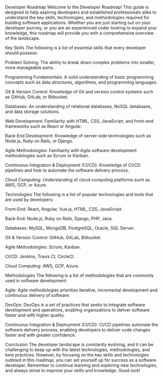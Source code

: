 Developer Roadmap
Welcome to the Developer Roadmap! This guide is designed to help aspiring developers and established professionals alike to understand the key skills, technologies, and methodologies required for building software applications. Whether you are just starting out on your developer journey, or you are an experienced coder looking to expand your knowledge, this roadmap will provide you with a comprehensive overview of the landscape.

Key Skills
The following is a list of essential skills that every developer should possess:

Problem Solving: The ability to break down complex problems into smaller, more manageable parts.

Programming Fundamentals: A solid understanding of basic programming concepts such as data structures, algorithms, and programming languages.

Git & Version Control: Knowledge of Git and version control systems such as GitHub, GitLab, or Bitbucket.

Databases: An understanding of relational databases, NoSQL databases, and data storage solutions.

Web Development: Familiarity with HTML, CSS, JavaScript, and front-end frameworks such as React or Angular.

Back-End Development: Knowledge of server-side technologies such as Node.js, Ruby on Rails, or Django.

Agile Methodologies: Familiarity with Agile software development methodologies such as Scrum or Kanban.

Continuous Integration & Deployment (CI/CD): Knowledge of CI/CD pipelines and how to automate the software delivery process.

Cloud Computing: Understanding of cloud computing platforms such as AWS, GCP, or Azure.

Technologies
The following is a list of popular technologies and tools that are used by developers:

Front-End: React, Angular, Vue.js, HTML, CSS, JavaScript.

Back-End: Node.js, Ruby on Rails, Django, PHP, Java.

Databases: MySQL, MongoDB, PostgreSQL, Oracle, SQL Server.

Git & Version Control: GitHub, GitLab, Bitbucket.

Agile Methodologies: Scrum, Kanban.

CI/CD: Jenkins, Travis CI, CircleCI.

Cloud Computing: AWS, GCP, Azure.

Methodologies
The following is a list of methodologies that are commonly used in software development:

Agile: Agile methodologies prioritize iterative, incremental development and continuous delivery of software.

DevOps: DevOps is a set of practices that seeks to integrate software development and operations, enabling organizations to deliver software faster and with higher quality.

Continuous Integration & Deployment (CI/CD): CI/CD pipelines automate the software delivery process, enabling developers to deliver code changes faster and with greater confidence.

Conclusion
The developer landscape is constantly evolving, and it can be challenging to keep up with the latest technologies, methodologies, and best practices. However, by focusing on the key skills and technologies outlined in this roadmap, you can set yourself up for success as a software developer. Remember to continue learning and exploring new technologies, and always strive to improve your skills and knowledge. Good luck!
